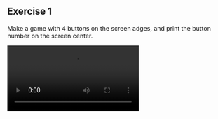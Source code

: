 ## Exercise 1
Make a game with 4 buttons on the screen adges, and print the button number on the screen center.



![](exercise1.mkv)

